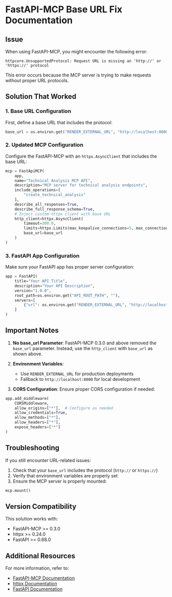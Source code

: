 # FastAPI-MCP Base URL Fix Documentation

## Issue
When using FastAPI-MCP, you might encounter the following error:
```
httpcore.UnsupportedProtocol: Request URL is missing an 'http://' or 'https://' protocol
```

This error occurs because the MCP server is trying to make requests without proper URL protocols.

## Solution That Worked

### 1. Base URL Configuration
First, define a base URL that includes the protocol:

```python
base_url = os.environ.get("RENDER_EXTERNAL_URL", "http://localhost:8000")
```

### 2. Updated MCP Configuration
Configure the FastAPI-MCP with an `httpx.AsyncClient` that includes the base URL:

```python
mcp = FastApiMCP(
    app,
    name="Technical Analysis MCP API",
    description="MCP server for technical analysis endpoints",
    include_operations=[
        "create_technical_analysis"
    ],
    describe_all_responses=True,
    describe_full_response_schema=True,
    # Inject custom httpx client with base URL
    http_client=httpx.AsyncClient(
        timeout=300.0,
        limits=httpx.Limits(max_keepalive_connections=5, max_connections=10),
        base_url=base_url
    )
)
```

### 3. FastAPI App Configuration
Make sure your FastAPI app has proper server configuration:

```python
app = FastAPI(
    title="Your API Title",
    description="Your API Description",
    version="1.0.0",
    root_path=os.environ.get("API_ROOT_PATH", ""),
    servers=[
        {"url": os.environ.get("RENDER_EXTERNAL_URL", "http://localhost:8000")}
    ]
)
```

## Important Notes

1. **No base_url Parameter**: FastAPI-MCP 0.3.0 and above removed the `base_url` parameter. Instead, use the `http_client` with `base_url` as shown above.

2. **Environment Variables**: 
   - Use `RENDER_EXTERNAL_URL` for production deployments
   - Fallback to `http://localhost:8000` for local development

3. **CORS Configuration**: Ensure proper CORS configuration if needed:
```python
app.add_middleware(
    CORSMiddleware,
    allow_origins=["*"],  # Configure as needed
    allow_credentials=True,
    allow_methods=["*"],
    allow_headers=["*"],
    expose_headers=["*"]
)
```

## Troubleshooting

If you still encounter URL-related issues:

1. Check that your `base_url` includes the protocol (`http://` or `https://`)
2. Verify that environment variables are properly set
3. Ensure the MCP server is properly mounted:
```python
mcp.mount()
```

## Version Compatibility

This solution works with:
- FastAPI-MCP >= 0.3.0
- httpx >= 0.24.0
- FastAPI >= 0.68.0

## Additional Resources

For more information, refer to:
- [FastAPI-MCP Documentation](https://fastapi-mcp.readthedocs.io/)
- [httpx Documentation](https://www.python-httpx.org/)
- [FastAPI Documentation](https://fastapi.tiangolo.com/)
